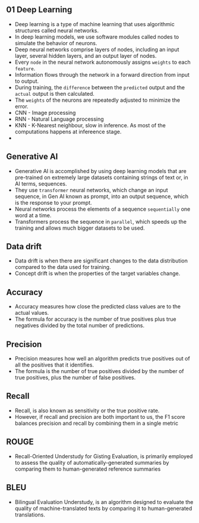 
## 01 Deep Learning
- Deep learning is a type of machine learning that uses algorithmic structures called neural networks. 
- In deep learning models, we use software modules called nodes to simulate the behavior of neurons.
- Deep neural networks comprise layers of nodes, including an input layer, several hidden layers, and an output layer of nodes.
- Every `node` in the neural network autonomously assigns `weights` to each `feature`.
- Information flows through the network in a forward direction from input to output.
- During training, the `difference` between the `predicted` output and the `actual` output is then calculated.
- The `weights` of the neurons are repeatedly adjusted to minimize the error.
- CNN - Image processing
- RNN - Natural Language processing
- KNN - K-Nearest neighbour, slow in inference. As most of the computations happens at infereence stage. 
- 

## Generative AI
- Generative AI is accomplished by using deep learning models that are pre-trained on extremely large datasets containing strings of text or, in AI terms, sequences.
- They use `transformer` neural networks, which change an input sequence, in Gen AI known as prompt, into an output sequence, which is the response to your prompt.
- Neural networks process the elements of a sequence `sequentially` one word at a time.
- Transformers process the sequence in `parallel`, which speeds up the training and allows much bigger datasets to be used.

## Data drift
- Data drift is when there are significant changes to the data distribution compared to the data used for training. 
- Concept drift is when the properties of the target variables change.

## Accuracy
- Accuracy measures how close the predicted class values are to the actual values.
- The formula for accuracy is the number of true positives plus true negatives divided by the total number of predictions.

## Precision
- Precision measures how well an algorithm predicts true positives out of all the positives that it identifies.
- The formula is the number of true positives divided by the number of true positives, plus the number of false positives.

## Recall
- Recall, is also known as sensitivity or the true positive rate.
- However, if recall and precision are both important to us, the F1 score balances precision and recall by combining them in a single metric

## ROUGE 
- Recall-Oriented Understudy for Gisting Evaluation, is primarily employed to assess the quality of automatically-generated summaries by comparing them to human-generated reference summaries

## BLEU
- Bilingual Evaluation Understudy, is an algorithm designed to evaluate the quality of machine-translated texts by comparing it to human-generated translations.

